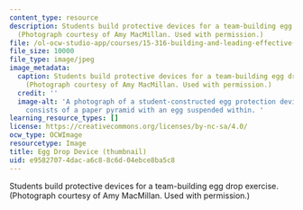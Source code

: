 ```yaml
---
content_type: resource
description: Students build protective devices for a team-building egg drop exercise.
  (Photograph courtesy of Amy MacMillan. Used with permission.)
file: /ol-ocw-studio-app/courses/15-316-building-and-leading-effective-teams-summer-2005/e95827074daca6c88c6d04ebce8ba5c8_15-316su05-th.jpg
file_size: 10000
file_type: image/jpeg
image_metadata:
  caption: Students build protective devices for a team-building egg drop exercise.
    (Photograph courtesy of Amy MacMillan. Used with permission.)
  credit: ''
  image-alt: 'A photograph of a student-constructed egg protection device.  The device
    consists of a paper pyramid with an egg suspended within. '
learning_resource_types: []
license: https://creativecommons.org/licenses/by-nc-sa/4.0/
ocw_type: OCWImage
resourcetype: Image
title: Egg Drop Device (thumbnail)
uid: e9582707-4dac-a6c8-8c6d-04ebce8ba5c8
---
```

Students build protective devices for a team-building egg drop exercise. (Photograph courtesy of Amy MacMillan. Used with permission.)